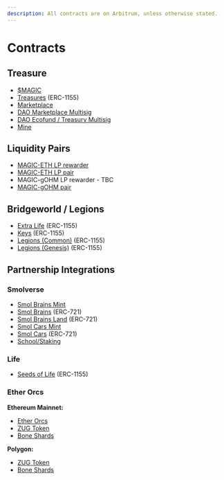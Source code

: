 ```yaml
---
description: All contracts are on Arbitrum, unless otherwise stated.
---
```


# Contracts

## Treasure

* [$MAGIC](https://arbiscan.io/token/0x539bdE0d7Dbd336b79148AA742883198BBF60342)
* [Treasures](https://arbiscan.io/address/0xEBba467eCB6b21239178033189CeAE27CA12EaDf#code) (ERC-1155)
* [Marketplace](https://arbiscan.io/address/0x2e3b85f85628301a0bce300dee3a6b04195a15ee#code)
* [DAO Marketplace Multisig](https://arbiscan.io/address/0xDb6Ab450178bAbCf0e467c1F3B436050d907E233)&#x20;
* [DAO Ecofund / Treasury Multisig](https://arbiscan.io/address/0x482729215AAF99B3199E41125865821ed5A4978a)
* [Mine](https://arbiscan.io/address/0xdf19f1216aa406df8bc585246bee7d96933f285f#code)

## Liquidity Pairs

* [MAGIC-ETH LP rewarder](https://arbiscan.io/address/0x73EB8b2b235F7957f830ea66ABE433D9EED9f0E3)&#x20;
* [MAGIC-ETH LP pair](https://arbiscan.io/address/0xb7e50106a5bd3cf21af210a755f9c8740890a8c9)
* MAGIC-gOHM LP rewarder - TBC
* [MAGIC-gOHM pair](https://arbiscan.io/address/0xac75a1a0c4933e6537eafb6af3d402f82a459389)&#x20;

## Bridgeworld / Legions

* [Extra Life](https://arbiscan.io/address/0x21e1969884D477afD2Afd4Ad668864a0EebD644c#code) (ERC-1155)
* [Keys](https://arbiscan.io/address/0xf0a35bA261ECE4FC12870e5B7b9E7790202EF9B5#code) (ERC-1155)
* [Legions (Common)](https://arbiscan.io/address/0x658365026D06F00965B5bb570727100E821e6508) (ERC-1155)
* [Legions (Genesis)](https://arbiscan.io/address/0xE83c0200E93Cb1496054e387BDdaE590C07f0194#code) (ERC-1155)

## Partnership Integrations

### Smolverse

* [Smol Brains Mint](https://arbiscan.io/address/0xb986c968a8e64e29fb33c310a7b04ccb83bb7427#code)
* [Smol Brains](https://arbiscan.io/address/0x6325439389e0797ab35752b4f43a14c004f22a9c#code) (ERC-721)
* [Smol Brains Land](https://arbiscan.io/address/0xd666d1cc3102cd03e07794a61e5f4333b4239f53#code) (ERC-721)
* [Smol Cars Mint](https://arbiscan.io/address/0xd414aba77365a1cbc90d3ea8c0e33c1ab5346c9f#code)
* [Smol Cars](https://arbiscan.io/address/0xb16966dad2b5a5282b99846b23dcdf8c47b6132c#code) (ERC-721)
* [School/Staking](https://arbiscan.io/address/0x602e50ed10a90d324b35930ec0f8e5d3b28cd509#code)

### Life

* [Seeds of Life](https://arbiscan.io/address/0x3956C81A51FeAed98d7A678d53F44b9166c8ed66#code) (ERC-1155)

### Ether Orcs

**Ethereum Mainnet:**

* [Ether Orcs](https://etherscan.io/address/0x3aBEDBA3052845CE3f57818032BFA747CDED3fca#code)
* [ZUG Token](https://etherscan.io/token/0xfee5f54e1070e7ed31be341e0a5b1e847f6a84ab)
* [Bone Shards](https://etherscan.io/address/0x6c716bDB4289283e0ad1926c47B54412Bd2C257B)

**Polygon:**

* [ZUG Token](https://polygonscan.com/address/0xeb45921FEDaDF41dF0BfCF5c33453aCedDA32441)
* [Bone Shards](https://polygonscan.com/address/0x62Add2b8Ff6E7a35720A001B40C22588D584FD13)
